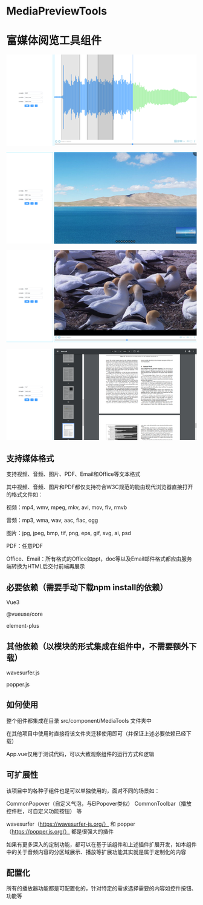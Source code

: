 # MediaPreviewTools

# 富媒体阅览工具组件

![image](https://github.com/KrazyPhish/MediaPreviewTools/blob/main/src/assets/dev.png)

![image2](https://github.com/KrazyPhish/MediaPreviewTools/blob/master/src/assets/dev2.png)

![image3](https://github.com/KrazyPhish/MediaPreviewTools/blob/master/src/assets/dev3.png)

![image4](https://github.com/KrazyPhish/MediaPreviewTools/blob/master/src/assets/dev4.png)

## 支持媒体格式

支持视频、音频、图片、PDF、Email和Office等文本格式

其中视频、音频、图片和PDF都仅支持符合W3C规范的能由现代浏览器直接打开的格式文件如：

视频：mp4, wmv, mpeg, mkv, avi, mov, flv, rmvb

音频：mp3, wma, wav, aac, flac, ogg

图片：jpg, jpeg, bmp, tif, png, eps, gif, svg, ai, psd

PDF：任意PDF

Office、Email：所有格式的Office如ppt，doc等以及Email邮件格式都应由服务端转换为HTML后交付前端再展示

## 必要依赖（需要手动下载npm install的依赖）

Vue3

@vueuse/core

element-plus

## 其他依赖（以模块的形式集成在组件中，不需要额外下载）

wavesurfer.js

popper.js

## 如何使用

整个组件都集成在目录 src/component/MediaTools 文件夹中

在其他项目中使用时直接将该文件夹迁移使用即可（并保证上述必要依赖已经下载）

App.vue仅用于测试代码，可以大致观察组件的运行方式和逻辑

## 可扩展性

该项目中的各种子组件也是可以单独使用的，面对不同的场景如：

CommonPopover（自定义气泡，与ElPopover类似） CommonToolbar（播放控件栏，可自定义功能按钮） 等

wavesurfer（https://wavesurfer-js.org/） 和 popper（https://popper.js.org/） 都是很强大的插件

如果有更多深入的定制功能，都可以在基于该组件和上述插件扩展开发，如本组件中的关于音频内容的分区域展示、播放等扩展功能其实就是属于定制化的内容

## 配置化

所有的播放器功能都是可配置化的，针对特定的需求选择需要的内容如控件按钮、功能等
